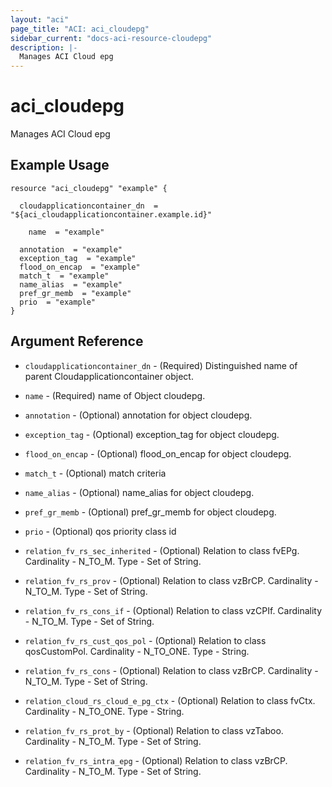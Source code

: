 ```yaml
---
layout: "aci"
page_title: "ACI: aci_cloudepg"
sidebar_current: "docs-aci-resource-cloudepg"
description: |-
  Manages ACI Cloud epg
---
```


# aci_cloudepg #
Manages ACI Cloud epg

## Example Usage ##

```hcl
resource "aci_cloudepg" "example" {

  cloudapplicationcontainer_dn  = "${aci_cloudapplicationcontainer.example.id}"

    name  = "example"

  annotation  = "example"
  exception_tag  = "example"
  flood_on_encap  = "example"
  match_t  = "example"
  name_alias  = "example"
  pref_gr_memb  = "example"
  prio  = "example"
}
```
## Argument Reference ##
* `cloudapplicationcontainer_dn` - (Required) Distinguished name of parent Cloudapplicationcontainer object.
* `name` - (Required) name of Object cloudepg.
* `annotation` - (Optional) annotation for object cloudepg.
* `exception_tag` - (Optional) exception_tag for object cloudepg.
* `flood_on_encap` - (Optional) flood_on_encap for object cloudepg.
* `match_t` - (Optional) match criteria
* `name_alias` - (Optional) name_alias for object cloudepg.
* `pref_gr_memb` - (Optional) pref_gr_memb for object cloudepg.
* `prio` - (Optional) qos priority class id

* `relation_fv_rs_sec_inherited` - (Optional) Relation to class fvEPg. Cardinality - N_TO_M. Type - Set of String.
                
* `relation_fv_rs_prov` - (Optional) Relation to class vzBrCP. Cardinality - N_TO_M. Type - Set of String.
                
* `relation_fv_rs_cons_if` - (Optional) Relation to class vzCPIf. Cardinality - N_TO_M. Type - Set of String.
                
* `relation_fv_rs_cust_qos_pol` - (Optional) Relation to class qosCustomPol. Cardinality - N_TO_ONE. Type - String.
                
* `relation_fv_rs_cons` - (Optional) Relation to class vzBrCP. Cardinality - N_TO_M. Type - Set of String.
                
* `relation_cloud_rs_cloud_e_pg_ctx` - (Optional) Relation to class fvCtx. Cardinality - N_TO_ONE. Type - String.
                
* `relation_fv_rs_prot_by` - (Optional) Relation to class vzTaboo. Cardinality - N_TO_M. Type - Set of String.
                
* `relation_fv_rs_intra_epg` - (Optional) Relation to class vzBrCP. Cardinality - N_TO_M. Type - Set of String.
                


